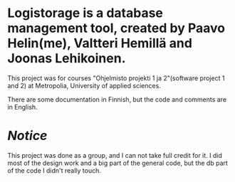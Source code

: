 # Logistorage is a database management tool, created by Paavo Helin(me), Valtteri Hemillä and Joonas Lehikoinen.
This project was for courses "Ohjelmisto projekti 1 ja 2"(software project 1 and 2) at Metropolia, University of applied sciences.

There are some documentation in Finnish, but the code and comments are in English.

# *Notice* 
This project was done as a group, and I can not take full credit for it. 
I did most of the design work and a big part of the general code, but the db part of the code I didn't really touch.
